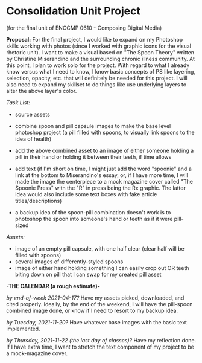 # Consolidation Unit Project
(for the final unit of ENGCMP 0610 - Composing Digital Media)

**Proposal:** For the final project, I would like to expand on my Photoshop skills working with photos (since I worked with graphic icons for the visual rhetoric unit). I want to make a visual based on "The Spoon Theory" written by Christine Miserandino and the surrounding chronic illness community. At this point, I plan to work solo for the project. With regard to what I already know versus what I need to know, I know basic concepts of PS like layering, selection, opacity, etc. that will definitely be needed for this project. I will also need to expand my skillset to do things like use underlying layers to alter the above layer's color.

*Task List:*
- source assets
- combine spoon and pill capsule images to make the base level photoshop project (a pill filled with spoons, to visually link spoons to the idea of health)
- add the above combined asset to an image of either someone holding a pill in their hand or holding it between their teeth, if time allows
- add text (if I'm short on time, I might just add the word "spoonie" and a link at the bottom to Miserandino's essay, or, if I have more time, I will made the image the centerpiece to a mock magazine cover called "The Spoonie Press" with the "R" in press being the Rx graphic. The latter idea would also include some text boxes with fake article titles/descriptions)

- a backup idea of the spoon-pill combination doesn't work is to photoshop the spoon into someone's hand or teeth as if it were pill-sized

*Assets:*
- image of an empty pill capsule, with one half clear (clear half will be filled with spoons)
- several images of differently-styled spoons
- image of either hand holding something I can easily crop out OR teeth biting down on pill that I can swap for my created pill asset

**-THE CALENDAR (a rough estimate)-**

*by end-of-week 2021-04-17?* Have my assets picked, downloaded, and cited properly. Ideally, by the end of the weekend, I will have the pill-spoon combined image done, or know if I need to resort to my backup idea. 

*by Tuesday, 2021-11-20?* Have whatever base images with the basic text implemented.

*by Thursday, 2021-11-22 (the last day of classes)?* Have my reflection done. If I have extra time, I want to stretch the text component of my project to be a mock-magazine cover.
